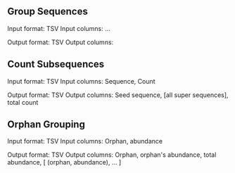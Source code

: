 ## Group Sequences
Input format: TSV
Input columns: ...

Output format: TSV
Output columns: 

## Count Subsequences
Input format: TSV
Input columns: Sequence, Count

Output format: TSV
Output columns: Seed sequence, [all super sequences], total count

## Orphan Grouping
Input format: TSV
Input columns: Orphan, abundance

Output format: TSV
Output columns: Orphan, orphan's abundance, total abundance, [ (orphan, abundance), ... ]
